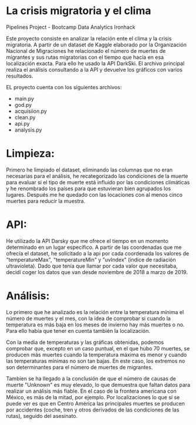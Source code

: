 # La crisis migratoria y el clima
Pipelines Project - Bootcamp Data Analytics Ironhack

Este proyecto consiste en analizar la relación ente el clima y la crisis migratoria. A partir de un dataset de Kaggle elaborado por la Organización Nacional de Migraciones he relacionado el número de muertes de migrantes y sus rutas migratorias con el tiempo que hacía en esa localización exacta. Para ello he usado la API DarkSki. El archivo principal realiza el análisis consultando a la API y devuelve los gráficos con varios resultados.

EL proyecto cuenta con los siguientes archivos:

- main.py
- god.py
- acquisiion.py
- clean.py
- api.py
- analysis.py

# Limpieza:

Primero he limpiado el dataset, eliminando las columnas que no eran necesarias para el análisis, he recategorizado las condiciones de la muerte para evaluar si el tipo de muerte está influido por las condiciones climáticas y he renombrado los países para que estuvieran bien agrupados los lugares. Después me he quedado con las locaciones con al menos cinco muertes para reducir la muestra.

# API:

He utilizado la API Darsky que me ofrece el tiempo en un momento determinado en un lugar específico. A partir de las coordenadas que me ofrecía el dataset, he solicitado a la api por cada coordenada los valores de "temperatureMax", "temperatureMin" y "uvIndex" (índice de radiación ultravioleta). Dado que tenía que llamar por cada valor que necesitaba, decidí coger los datos que van desde noviembre de 2018 a marzo de 2019.

# Análisis:

Lo primero que he analizado es la relación entre la temperatura mínima el número de muertes y el mes, con la idea de comprobar si cuando la temperatura es más baja en los meses de invierno hay más muertes o no. Para ello había que tener en cuenta también la localización.

Con la media de temperaturas y las gráficas obtenidas, podemos comprobar que, excepto en un caso puntual, en el que hubo 70 muertes, se producen más muertes cuando la temperatura máxima es menor y cuando las temperaturas mínimas no son tan bajas. En este caso, los extremos no son determinantes para el número de muertes de migrantes.

Tambíen se ha llegado a la conclusión de que el número de causas de muerte "Unknown" es muy elevado, lo que demuestra que faltan datos para realizar un análisis más fiable. En el caso de la frontera americana con México, es más de la mitad, por ejemplo. Por localizaciones lo que sí se puede ver es que en Centro América las principales muertes se producen por accidentes (coche, tren y otros derivados de las condiciones de las rutas), seguido del asesinato.
